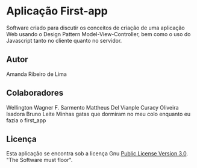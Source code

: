 # Aplicação First-app

Software criado para discutir os conceitos de criação de uma aplicação Web usando o Design Pattern Model-View-Controller, bem como o uso do Javascript tanto no cliente quanto no servidor.

## Autor
Amanda Ribeiro de Lima

## Colaboradores
Wellington Wagner F. Sarmento
Mattheus Del Vianple Curacy Oliveira
Isadora Bruno Leite
Minhas gatas que dormiram no meu colo enquanto eu fazia o first_app

## Licença

Esta aplicação se encontra sob a licença Gnu [Public License Version 3.0](https://github.com/wwagner33/first-app2/blob/main/LICENSE). "The Software must floor".
